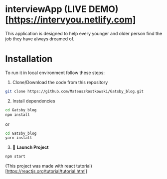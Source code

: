 # interviewApp (LIVE DEMO)[https://intervyou.netlify.com]

This application is designed to help every younger and older person find the job they have always dreamed of.

# **Installation**

To run it in local environment follow these steps:
    
1. Clone/Download the code from this repository

```bash
git clone https://github.com/MateuszRostkowski/Gatsby_blog.git
```

2. Install dependencies 
    
```bash
cd Gatsby_blog
npm install
```

or 

```bash
cd Gatsby_blog
yarn install
```
3. 🚀 **Launch Project**
    
```bash
npm start
```

(This project was made with react tutorial)[https://reactjs.org/tutorial/tutorial.html]
